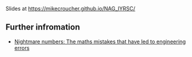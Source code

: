 Slides at https://mikecroucher.github.io/NAG_IYRSC/ 

## Further infromation 

* [Nightmare numbers: The maths mistakes that have led to engineering errors](https://inews.co.uk/news/long-reads/maths-mistakes-engineering-errors-matt-parker-humble-pi/) 
